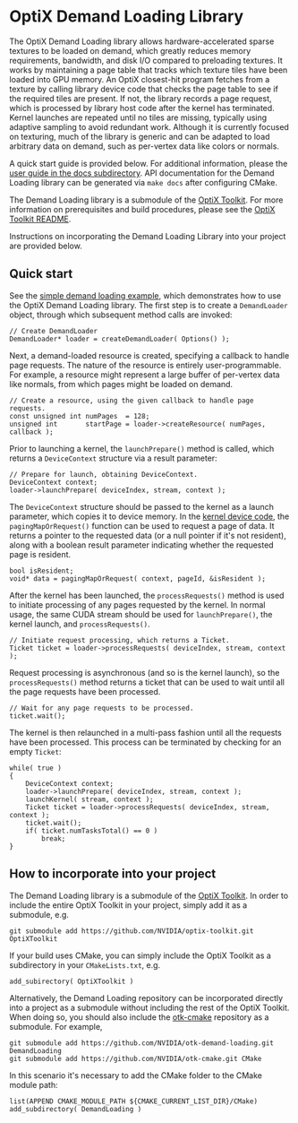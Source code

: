 # OptiX Demand Loading Library

The OptiX Demand Loading library allows hardware-accelerated sparse textures to be loaded on demand,
which greatly reduces memory requirements, bandwidth, and disk I/O compared to preloading
textures. It works by maintaining a page table that tracks which texture tiles have been loaded into
GPU memory. An OptiX closest-hit program fetches from a texture by calling library device code that
checks the page table to see if the required tiles are present. If not, the library records a page
request, which is processed by library host code after the kernel has terminated. Kernel launches
are repeated until no tiles are missing, typically using adaptive sampling to avoid redundant
work. Although it is currently focused on texturing, much of the library is generic and can be
adapted to load arbitrary data on demand, such as per-vertex data like colors or normals.

A quick start guide is provided below.  For additional information, please the
[user guide in the docs subdirectory](https://github.com/NVIDIA/otk-demand-loading/docs/README.md).
API documentation for the Demand Loading library can be generated via `make docs` after configuring
CMake.

The Demand Loading library is a submodule of the [OptiX Toolkit](https://github.com/NVIDIA/optix-toolkit).
For more information on prerequisites and build procedures, please see the 
[OptiX Toolkit README](https://github.com/NVIDIA/optix-toolkit/blob/master/README.md).

Instructions on incorporating the Demand Loading Library into your project are provided below.

## Quick start

See the [simple demand loading example](../examples/DemandLoading/Simple/simple.cpp), which demonstrates 
how to use the OptiX Demand Loading library.  The first step is to create a `DemandLoader` object,
through which subsequent method calls are invoked:
```
// Create DemandLoader
DemandLoader* loader = createDemandLoader( Options() );
```
Next, a demand-loaded resource is created, specifying a callback to handle page requests.  The
nature of the resource is entirely user-programmable.  For example, a resource might represent a
large buffer of per-vertex data like normals, from which pages might be loaded on demand.
```
// Create a resource, using the given callback to handle page requests.
const unsigned int numPages  = 128;
unsigned int       startPage = loader->createResource( numPages, callback );
```
Prior to launching a kernel, the `launchPrepare()` method is called, which returns a `DeviceContext` structure via a result parameter:
```
// Prepare for launch, obtaining DeviceContext.
DeviceContext context;
loader->launchPrepare( deviceIndex, stream, context );
```
The `DeviceContext` structure should be passed to the kernel as a launch parameter, which copies it
to device memory.  In the [kernel device code](../examples/optixDemandLoadSimple/PageRequester.cu), the
`pagingMapOrRequest()` function can be used to request a page of data.  It returns a pointer to the
requested data (or a null pointer if it's not resident), along with a boolean result parameter
indicating whether the requested page is resident.
```
bool isResident;
void* data = pagingMapOrRequest( context, pageId, &isResident );
```
After the kernel has been launched, the `processRequests()` method is used to initiate processing of any pages requested by the
kernel.  In normal usage, the same CUDA stream should be used for `launchPrepare()`, the kernel launch, and `processRequests()`.
```
// Initiate request processing, which returns a Ticket.
Ticket ticket = loader->processRequests( deviceIndex, stream, context );
```
Request processing is asynchronous (and so is the kernel launch), so the `processRequests()` method returns a ticket
that can be used to wait until all the page requests have been processed.
```
// Wait for any page requests to be processed.
ticket.wait();
```
The kernel is then relaunched in a multi-pass fashion until all the requests have been processed.  This process can be terminated by
checking for an empty `Ticket`:
```
while( true )
{
    DeviceContext context;
    loader->launchPrepare( deviceIndex, stream, context );
    launchKernel( stream, context );
    Ticket ticket = loader->processRequests( deviceIndex, stream, context );
    ticket.wait();
    if( ticket.numTasksTotal() == 0 )
        break;
}
```
## How to incorporate into your project

The Demand Loading library is a submodule of the [OptiX Toolkit](https://github.com/NVIDIA/optix-toolkit).
In order to include the entire OptiX Toolkit in your project, simply add it as a submodule, e.g.
```
git submodule add https://github.com/NVIDIA/optix-toolkit.git OptiXToolkit
```
If your build uses CMake, you can simply include the OptiX Toolkit as a subdirectory in your
`CMakeLists.txt`, e.g.
```
add_subirectory( OptiXToolkit )
```

Alternatively, the Demand Loading repository can be incorporated directly into a project as a
submodule without including the rest of the OptiX Toolkit.  When doing so, you should also include
the [otk-cmake](https://github.com/NVIDIA/otk-cmake) repository as a submodule.  For example,
```
git submodule add https://github.com/NVIDIA/otk-demand-loading.git DemandLoading
git submodule add https://github.com/NVIDIA/otk-cmake.git CMake
```
In this scenario it's necessary to add the CMake folder to the CMake module path:
```
list(APPEND CMAKE_MODULE_PATH ${CMAKE_CURRENT_LIST_DIR}/CMake)
add_subdirectory( DemandLoading )
```
